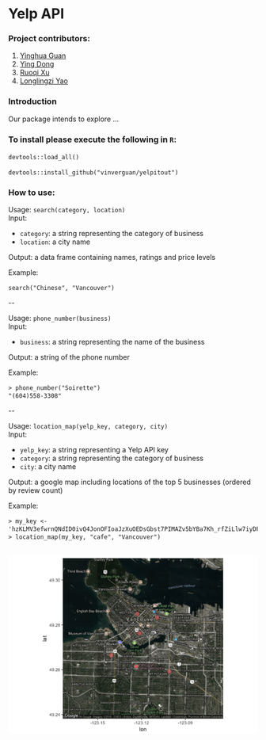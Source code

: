# Yelp API   


### Project contributors:

1. [Yinghua Guan](https://github.com/vinverguan)
2. [Ying Dong](http://github.com/yvonnedy)
3. [Ruoqi Xu](https://github.com/rq1995)
4. [Longlingzi Yao](https://github.com/yllz)

### Introduction

Our package intends to explore ...

### To install please execute the following in `R`:

`devtools::load_all()`

`devtools::install_github("vinverguan/yelpitout")`

### How to use:

Usage: `search(category, location)`  
Input: 

- `category`: a string representing the category of business
- `location`: a city name

Output: a data frame containing names, ratings and price levels

Example:

```
search("Chinese", "Vancouver")
```

--

Usage: `phone_number(business)`  
Input: 

- `business`: a string representing the name of the business

Output: a string of the phone number

Example:

```
> phone_number("Soirette")
"(604)558-3308"
```

--

Usage: `location_map(yelp_key, category, city)`  
Input:   

- `yelp_key`: a string representing a Yelp API key
- `category`: a string representing the category of business
- `city`: a city name

Output:  a google map including locations of the top 5 businesses (ordered by review count)

Example:

```
> my_key <- 'hzKLMV3efwrnQNdID0ivQ4JonOFIoaJzXuOEDsGbst7PIMAZv5bYBa7Kh_rfZiLlw7iyDFXeFkY2RhsFiGl9euSoE1xBAxSLpQhXJpGlRiEtegzEHMMhy9cdkwK7WnYx'
> location_map(my_key, "cafe", "Vancouver")
```
![](image/function3_output.png)
--
